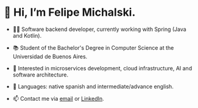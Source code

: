 
# 👋 Hi, I’m Felipe Michalski.
- 👨‍💻 Software backend developer, currently working with Spring (Java and Kotlin).

- 📚 Student of the Bachelor's Degree in Computer Science at the Universidad de Buenos Aires.

- 👀 Interested in microservices development, cloud infrastructure, AI and software architecture.

- 💭 Languages: native spanish and intermediate/advance english.

- 📫 Contact me via [email](mailto:felimichalski@icloud.com) or [LinkedIn](https://www.linkedin.com/in/felipe-michalski-b95a3b218/).
